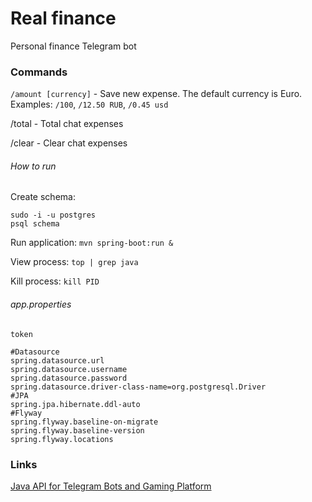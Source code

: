 # Real finance
Personal finance Telegram bot

### Commands

`/amount [currency]` - Save new expense. The default currency is Euro. Examples: `/100`, `/12.50 RUB`, `/0.45 usd`

/total - Total chat expenses

/clear - Clear chat expenses

###### How to run

Create schema:
```
sudo -i -u postgres
psql schema
```

Run application: `mvn spring-boot:run &`

View process: `top | grep java`

Kill process: `kill PID`

###### app.properties
```
token

#Datasource
spring.datasource.url
spring.datasource.username
spring.datasource.password
spring.datasource.driver-class-name=org.postgresql.Driver
#JPA
spring.jpa.hibernate.ddl-auto
#Flyway
spring.flyway.baseline-on-migrate
spring.flyway.baseline-version
spring.flyway.locations
```

### Links
[Java API for Telegram Bots and Gaming Platform](https://github.com/pengrad/java-telegram-bot-api)